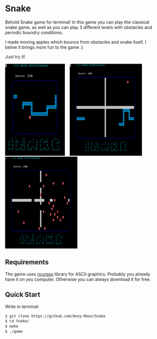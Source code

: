 # Snake
Behold Snake game for terminal! 
In this game you can play the classical snake game, as well as you can play 3 different levels with obstacles and periodic boundry conditions.

I made moving apples which bounce from obstacles and snake itself. I belive it brings more fun to the game :)

Just try it!
<div>
  <img src="/pictures/1_1.png" height="301" margin="50"/>
  &nbsp;&nbsp;
  <img src="/pictures/3.png" height="300" margin="50"/>
  &nbsp;&nbsp;
  <img src="/pictures/End2.png" height="300" margin="50"/>
</div>

## Requirements
The game uses [ncurses](https://en.wikipedia.org/wiki/Ncurses) library for ASCII graphics. Probably you already have it on you computer. Otherwise you can always download it for free.

## Quick Start
Write in terminal:
```bash
$ git clone https://github.com/Anny-Moon/Snake
$ cd Snake/
$ make
$ ./game
```
